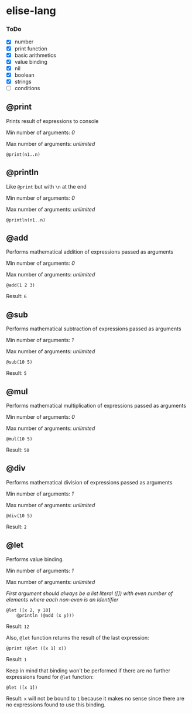 # elise-lang

### ToDo

- [x] number
- [x] print function
- [x] basic arithmetics
- [x] value binding
- [x] nil
- [x] boolean
- [x] strings
- [ ] conditions

## @print

Prints result of expressions to console

Min number of arguments: _0_

Max number of arguments: _unlimited_

```
@print(n1..n)
```

## @println

Like `@print` but with `\n` at the end

Min number of arguments: _0_

Max number of arguments: _unlimited_

```
@println(n1..n)
```

## @add

Performs mathematical addition of expressions passed as arguments

Min number of arguments: _0_

Max number of arguments: _unlimited_

```
@add(1 2 3)
```

Result: `6`

## @sub

Performs mathematical subtraction of expressions passed as arguments

Min number of arguments: _1_

Max number of arguments: _unlimited_

```
@sub(10 5)
```

Result: `5`

## @mul

Performs mathematical multiplication of expressions passed as arguments

Min number of arguments: _0_

Max number of arguments: _unlimited_

```
@mul(10 5)
```

Result: `50`

## @div

Performs mathematical division of expressions passed as arguments

Min number of arguments: _1_

Max number of arguments: _unlimited_

```
@div(10 5)
```

Result: `2`

## @let 

Performs value binding.

Min number of arguments: _1_

Max number of arguments: _unlimited_

_First argument should always be a list literal ([]) with even number of elements where each non-even is an Identifier_

```
@let ([x 2, y 10]
    @println (@add (x y)))
```

Result: `12`

Also, `@let` function returns the result of the last expression:

```
@print (@let ([x 1] x))
```

Result: `1`

Keep in mind that binding won't be performed if there are no further expressions found for `@let` function:

```
@let ([x 1])
```

Result: `x` will not be bound to `1` because it makes no sense since there are no expressions found to use this binding.
